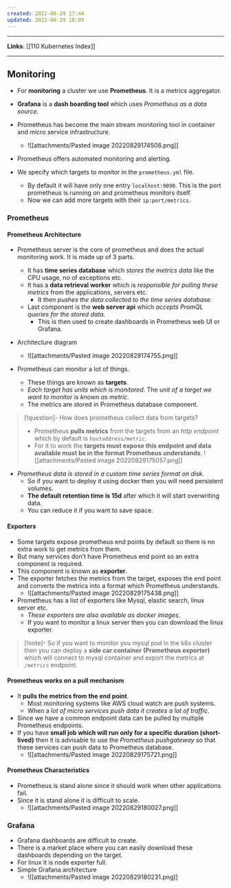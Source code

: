 ```yaml
---
created: 2022-08-29 17:44
updated: 2022-08-29 18:03
---
```

---
**Links**: [[110 Kubernetes Index]]

---
## Monitoring
- For **monitoring** a cluster we use **Prometheus**. It is a metrics aggregator. 
- **Grafana** is a **dash boarding tool** which uses *Prometheus as a data source*.
- Prometheus has become the main stream monitoring tool in container and micro service infrastructure. 
	- ![[attachments/Pasted image 20220829174508.png]]
- Prometheus offers automated monitoring and alerting.

- We specify which targets to monitor in the `prometheus.yml` file. 
	- By default it will have only one entry `localhost:9090`. This is the port prometheus is running on and prometheus monitors itself. 
	- Now we can add more targets with their `ip:port/metrics`.

### Prometheus
#### Prometheus Architecture
- Prometheus server is the core of prometheus and does the actual monitoring work. It is made up of 3 parts.
	- It has **time series database** which *stores the metrics data* like the CPU usage, no of exceptions etc.
	- It has a **data retrieval worker** which is *responsible for pulling these metrics* from the applications, servers etc. 
		- It then *pushes the data collected to the time series database*.
	- Last component is the **web server api** which *accepts PromQL queries for the stored data*. 
		- This is then used to create dashboards in Prometheus web UI or Grafana.

- Architecture diagram
	- ![[attachments/Pasted image 20220829174755.png]]

- Prometheus can monitor a lot of things. 
	- These things are known as **targets**. 
	- *Each target has units which is monitored*. The *unit of a target we want to monitor is known as metric*. 
	- The metrics are stored in Prometheus database component.

> [!question]- How does prometheus collect data from targets?
> - Prometheus **pulls metrics** from the targets from an *http endpoint* which by default is `hostaddress/metric`.
> - For it to work the **targets must expose this endpoint and data available must be in the format Prometheus understands**.
> ![[attachments/Pasted image 20220829175057.png]]

- *Prometheus data is stored in a custom time series format on disk*. 
	- So if you want to deploy it using docker then you will need persistent volumes. 
	- **The default retention time is 15d** after which it will start overwriting data. 
	- You can reduce it if you want to save space.

#### Exporters
- Some targets expose prometheus end points by default so there is no extra work to get metrics from them. 
- But many services don’t have Prometheus end point so an extra component is required.
- This component is known as **exporter**. 
- The exporter fetches the metrics from the target, exposes the end point and converts the metrics into a format which Prometheus understands.
	- ![[attachments/Pasted image 20220829175438.png]]
- Prometheus has a list of exporters like Mysql, elastic search, linux server etc.
	- *These exporters are also available as docker images*.
	- If you want to monitor a linux server then you can download the linux exporter.
	
> [!note]- So if you want to monitor you mysql pod in the k8s cluster then you can deploy a **side car container (Prometheus exporter)** which will connect to mysql container and export the metrics at `/metrics` endpoint.

#### Prometheus works on a pull mechanism
- It **pulls the metrics from the end point**. 
	- Most monitoring systems like AWS cloud watch are push systems. 
	- When a *lot of micro services push data it creates a lot of traffic*.
- Since we have a common endpoint data can be pulled by multiple Prometheus endpoints.
- If you have **small job which will run only for a specific duration (short-lived)** then it is advisable to use the *Prometheus pushgateway* so that these services can push data to Prometheus database.
	- ![[attachments/Pasted image 20220829175721.png]]

#### Prometheus Characteristics
- Prometheus is stand alone since it should work when other applications fail. 
- Since it is stand alone it is difficult to scale.
	- ![[attachments/Pasted image 20220829180027.png]]


### Grafana
- Grafana dashboards are difficult to create. 
- There is a market place where you can easily download these dashboards depending on the target. 
- For linux it is node exporter full.
- Simple Grafana architecture
	- ![[attachments/Pasted image 20220829180231.png]]